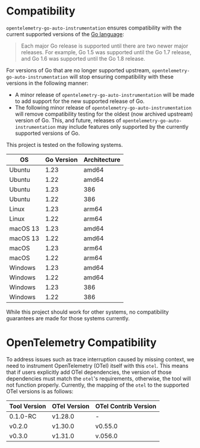 # Compatibility

`opentelemetry-go-auto-instrumentation` ensures compatibility with the current supported
versions of
the [Go language](https://golang.org/doc/devel/release#policy):

> Each major Go release is supported until there are two newer major releases.
> For example, Go 1.5 was supported until the Go 1.7 release, and Go 1.6 was supported until the Go 1.8 release.

For versions of Go that are no longer supported upstream, `opentelemetry-go-auto-instrumentation` will
stop ensuring compatibility with these versions in the following manner:

- A minor release of `opentelemetry-go-auto-instrumentation` will be made to add support for the new
  supported release of Go.
- The following minor release of `opentelemetry-go-auto-instrumentation` will remove compatibility
  testing for the oldest (now archived upstream) version of Go. This, and
  future, releases of `opentelemetry-go-auto-instrumentation` may include features only supported by
  the currently supported versions of Go.

This project is tested on the following systems.

| OS       | Go Version | Architecture |
|----------|------------|--------------|
| Ubuntu   | 1.23       | amd64        |
| Ubuntu   | 1.22       | amd64        |
| Ubuntu   | 1.23       | 386          |
| Ubuntu   | 1.22       | 386          |
| Linux    | 1.23       | arm64        |
| Linux    | 1.22       | arm64        |
| macOS 13 | 1.23       | amd64        |
| macOS 13 | 1.22       | amd64        |
| macOS    | 1.23       | arm64        |
| macOS    | 1.22       | arm64        |
| Windows  | 1.23       | amd64        |
| Windows  | 1.22       | amd64        |
| Windows  | 1.23       | 386          |
| Windows  | 1.22       | 386          |

While this project should work for other systems, no compatibility guarantees
are made for those systems currently.

# OpenTelemetry Compatibility

To address issues such as trace interruption caused by missing context, we need to instrument OpenTelemetry (OTel)
itself with this `otel`. This means that if users explicitly add OTel dependencies, the version of those
dependencies must match the `otel`'s requirements, otherwise, the tool will not function properly. Currently, the
mapping of the `otel` to the supported OTel versions is as follows:

| Tool Version | OTel Version | OTel Contrib Version |
|--------------|--------------|----------------------|
| 0.1.0-RC     | v1.28.0      | -                    |
| v0.2.0       | v1.30.0      | v0.55.0              |
| v0.3.0       | v1.31.0      | v.056.0              |